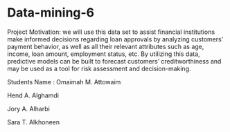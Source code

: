 # Data-mining-6
Project Motivation:
we will use this data set to assist financial institutions make informed decisions regarding loan approvals by analyzing customers’ payment behavior, as well as all their relevant attributes such as age, income, loan amount, employment status, etc. By utilizing this data, predictive models can be built to forecast customers’ creditworthiness and may be used as a tool for risk assessment and decision-making.

Students Name : 
​Omaimah M. Attowaim 

​Hend A. Alghamdi 

​Jory A. Alharbi 

​Sara T. Alkhoneen 


